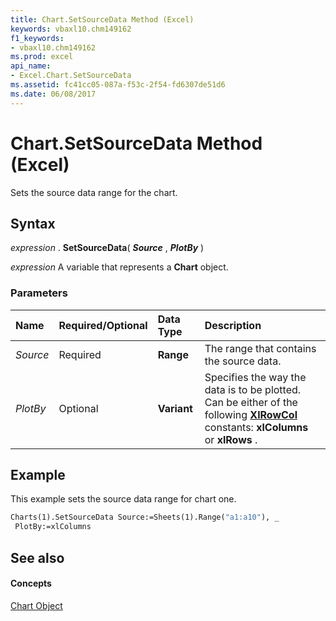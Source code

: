 ```yaml
---
title: Chart.SetSourceData Method (Excel)
keywords: vbaxl10.chm149162
f1_keywords:
- vbaxl10.chm149162
ms.prod: excel
api_name:
- Excel.Chart.SetSourceData
ms.assetid: fc41cc05-087a-f53c-2f54-fd6307de51d6
ms.date: 06/08/2017
---
```



# Chart.SetSourceData Method (Excel)

Sets the source data range for the chart.


## Syntax

 _expression_ . **SetSourceData**( **_Source_** , **_PlotBy_** )

 _expression_ A variable that represents a **Chart** object.


### Parameters



|**Name**|**Required/Optional**|**Data Type**|**Description**|
|:-----|:-----|:-----|:-----|
| _Source_|Required| **Range**|The range that contains the source data.|
| _PlotBy_|Optional| **Variant**|Specifies the way the data is to be plotted. Can be either of the following  **[XlRowCol](xlrowcol-enumeration-excel.md)** constants: **xlColumns** or **xlRows** .|

## Example

This example sets the source data range for chart one.


```vb
Charts(1).SetSourceData Source:=Sheets(1).Range("a1:a10"), _ 
 PlotBy:=xlColumns
```


## See also


#### Concepts


[Chart Object](chart-object-excel.md)

